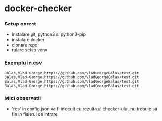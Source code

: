 # docker-checker

### Setup corect
- instalare git, python3 si python3-pip
- instalare docker 
- clonare repo
- rulare setup venv

### Exemplu in.csv
```
Balas,Vlad-George,https://github.com/VladGeorgeBalas/test.git
Balas,Vlad-George,https://github.com/VladGeorgeBalas/test.git
Balas,Vlad-George,https://github.com/VladGeorgeBalas/test.git
Balas,Vlad-George,https://github.com/VladGeorgeBalas/test.git
```

### Mici observatii
- 'res' in config.json va fi inlocuit cu rezultatul checker-ului, nu trebuie sa fie in fisierul de intrare
